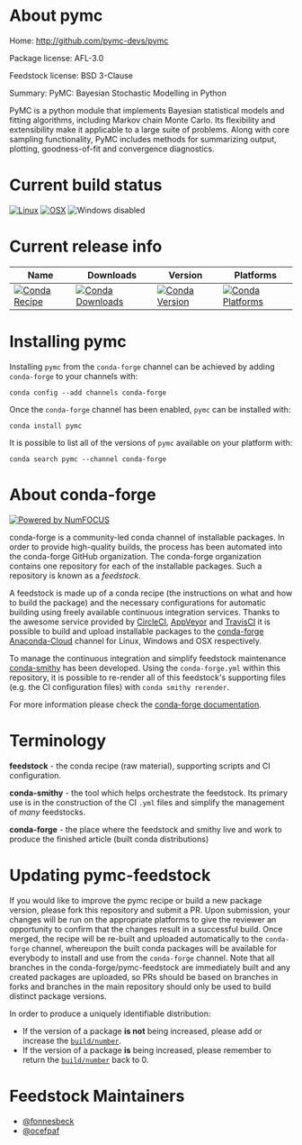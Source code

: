 <!--
# -*- mode: jinja -*-
-->

About pymc
==========

Home: http://github.com/pymc-devs/pymc

Package license: AFL-3.0

Feedstock license: BSD 3-Clause

Summary: PyMC: Bayesian Stochastic Modelling in Python

PyMC is a python module that implements Bayesian statistical models and fitting algorithms, including Markov chain Monte Carlo. Its flexibility and extensibility make it applicable to a large suite of problems. Along with core sampling functionality, PyMC includes methods for summarizing output, plotting, goodness-of-fit and convergence diagnostics.


Current build status
====================

[![Linux](https://img.shields.io/circleci/project/github/conda-forge/pymc-feedstock/master.svg?label=Linux)](https://circleci.com/gh/conda-forge/pymc-feedstock)
[![OSX](https://img.shields.io/travis/conda-forge/pymc-feedstock/master.svg?label=macOS)](https://travis-ci.org/conda-forge/pymc-feedstock)
![Windows disabled](https://img.shields.io/badge/Windows-disabled-lightgrey.svg)

Current release info
====================

| Name | Downloads | Version | Platforms |
| --- | --- | --- | --- |
| [![Conda Recipe](https://img.shields.io/badge/recipe-pymc-green.svg)](https://anaconda.org/conda-forge/pymc) | [![Conda Downloads](https://img.shields.io/conda/dn/conda-forge/pymc.svg)](https://anaconda.org/conda-forge/pymc) | [![Conda Version](https://img.shields.io/conda/vn/conda-forge/pymc.svg)](https://anaconda.org/conda-forge/pymc) | [![Conda Platforms](https://img.shields.io/conda/pn/conda-forge/pymc.svg)](https://anaconda.org/conda-forge/pymc) |

Installing pymc
===============

Installing `pymc` from the `conda-forge` channel can be achieved by adding `conda-forge` to your channels with:

```
conda config --add channels conda-forge
```

Once the `conda-forge` channel has been enabled, `pymc` can be installed with:

```
conda install pymc
```

It is possible to list all of the versions of `pymc` available on your platform with:

```
conda search pymc --channel conda-forge
```


About conda-forge
=================

[![Powered by NumFOCUS](https://img.shields.io/badge/powered%20by-NumFOCUS-orange.svg?style=flat&colorA=E1523D&colorB=007D8A)](http://numfocus.org)

conda-forge is a community-led conda channel of installable packages.
In order to provide high-quality builds, the process has been automated into the
conda-forge GitHub organization. The conda-forge organization contains one repository
for each of the installable packages. Such a repository is known as a *feedstock*.

A feedstock is made up of a conda recipe (the instructions on what and how to build
the package) and the necessary configurations for automatic building using freely
available continuous integration services. Thanks to the awesome service provided by
[CircleCI](https://circleci.com/), [AppVeyor](https://www.appveyor.com/)
and [TravisCI](https://travis-ci.org/) it is possible to build and upload installable
packages to the [conda-forge](https://anaconda.org/conda-forge)
[Anaconda-Cloud](https://anaconda.org/) channel for Linux, Windows and OSX respectively.

To manage the continuous integration and simplify feedstock maintenance
[conda-smithy](https://github.com/conda-forge/conda-smithy) has been developed.
Using the ``conda-forge.yml`` within this repository, it is possible to re-render all of
this feedstock's supporting files (e.g. the CI configuration files) with ``conda smithy rerender``.

For more information please check the [conda-forge documentation](https://conda-forge.org/docs/).

Terminology
===========

**feedstock** - the conda recipe (raw material), supporting scripts and CI configuration.

**conda-smithy** - the tool which helps orchestrate the feedstock.
                   Its primary use is in the construction of the CI ``.yml`` files
                   and simplify the management of *many* feedstocks.

**conda-forge** - the place where the feedstock and smithy live and work to
                  produce the finished article (built conda distributions)


Updating pymc-feedstock
=======================

If you would like to improve the pymc recipe or build a new
package version, please fork this repository and submit a PR. Upon submission,
your changes will be run on the appropriate platforms to give the reviewer an
opportunity to confirm that the changes result in a successful build. Once
merged, the recipe will be re-built and uploaded automatically to the
`conda-forge` channel, whereupon the built conda packages will be available for
everybody to install and use from the `conda-forge` channel.
Note that all branches in the conda-forge/pymc-feedstock are
immediately built and any created packages are uploaded, so PRs should be based
on branches in forks and branches in the main repository should only be used to
build distinct package versions.

In order to produce a uniquely identifiable distribution:
 * If the version of a package **is not** being increased, please add or increase
   the [``build/number``](https://conda.io/docs/user-guide/tasks/build-packages/define-metadata.html#build-number-and-string).
 * If the version of a package **is** being increased, please remember to return
   the [``build/number``](https://conda.io/docs/user-guide/tasks/build-packages/define-metadata.html#build-number-and-string)
   back to 0.

Feedstock Maintainers
=====================

* [@fonnesbeck](https://github.com/fonnesbeck/)
* [@ocefpaf](https://github.com/ocefpaf/)


